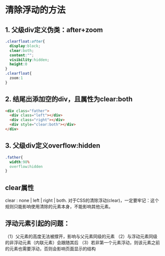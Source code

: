 # 清除浮动的方法

## 1. 父级div定义伪类：after+zoom

```css
.clearfloat:after{
  display:block;
  clear:both;
  content:"";
  visibility:hidden;
  height:0
}
.clearfloat{
  zoom:1
}
```

## 2. 结尾出添加空的div，且属性为clear:both

```html
<div class="father">
  <div class="left"></div>
  <div class="right"></div>
  <div style="clear:both"></div>
</div>
```

## 3. 父级div定义overflow:hidden

```css
.father{
  width:98%
  overflow:hidden
}
```

## clear属性

clear : none | left | right | both.
对于CSS的清除浮动(clear)，一定要牢记：这个规则只能影响使用清除的元素本身，不能影响其他元素。

## 浮动元素引起的问题：

（1）父元素的高度无法被撑开，影响与父元素同级的元素
（2）与浮动元素同级的非浮动元素（内联元素）会跟随其后
（3）若非第一个元素浮动，则该元素之前的元素也需要浮动，否则会影响页面显示的结构